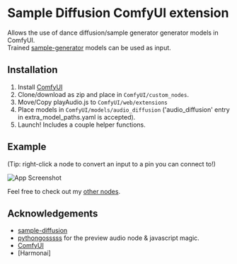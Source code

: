 
# Sample Diffusion ComfyUI extension

Allows the use of dance diffusion/sample generator generator models in ComfyUI.<br>Trained [sample-generator](https://github.com/Harmonai-org/sample-generator) models can be used as input.

## Installation
1. Install [ComfyUI](https://github.com/comfyanonymous/ComfyUI)
2. Clone/download as zip and place in ```ComfyUI/custom_nodes```.
3. Move/Copy playAudio.js to ```ComfyUI/web/extensions```
4. Place models in ```ComfyUI/models/audio_diffusion``` ('audio_diffusion' entry in extra_model_paths.yaml is accepted).
5. Launch!
Includes a couple helper functions.

## Example

(Tip: right-click a node to convert an input to a pin you can connect to!)

![App Screenshot](https://i.imgur.com/cxNlYpU.png)

Feel free to check out my [other nodes](https://github.com/diontimmer/ComfyUI-Vextra-Nodes).

## Acknowledgements

 - [sample-diffusion](https://github.com/sudosilico/sample-diffusion)
 - [pythongosssss](https://github.com/pythongosssss) for the preview audio node & javascript magic.
 - [ComfyUI](https://github.com/comfyanonymous/ComfyUI)
 - [Harmonai]
